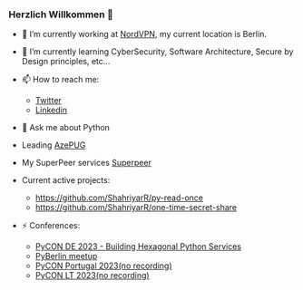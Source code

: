 ### Herzlich Willkommen 👋

- 🔭 I’m currently working at [NordVPN](https://nordvpn.com/), my current location is Berlin.
- 🌱 I’m currently learning CyberSecurity, Software Architecture, Secure by Design principles, etc...
- 📫 How to reach me:
  * [Twitter](https://twitter.com/ShahriyarRzayev)
  * [Linkedin](https://www.linkedin.com/in/shahriyar-rzayev/)
- 💬 Ask me about Python
- Leading [AzePUG](https://www.azepug.az/)
- My SuperPeer services [Superpeer](https://superpeer.com/shako)

- Current active projects:
  * https://github.com/ShahriyarR/py-read-once
  * https://github.com/ShahriyarR/one-time-secret-share
    
- ⚡ Conferences:
  * [PyCON DE 2023 - Building Hexagonal Python Services](https://www.youtube.com/watch?v=qCw0ySOeekA)
  * [PyBerlin meetup](https://tech.deliveryhero.com/event/9699/)
  * [PyCON Portugal 2023(no recording)](https://pretalx.evolutio.pt/pycon-pt-2023/talk/LA7CBV/)
  * [PyCON LT 2023(no recording)](https://pretalx.com/pycon-lt-2023/talk/P9ZKQQ/)

<!--
**ShahriyarR/ShahriyarR** is a ✨ _special_ ✨ repository because its `README.md` (this file) appears on your GitHub profile.

Here are some ideas to get you started:

- 🔭 I’m currently working on ...
- 🌱 I’m currently learning ...
- 👯 I’m looking to collaborate on ...
- 🤔 I’m looking for help with ...
- 💬 Ask me about ...
- 📫 How to reach me: ...
- 😄 Pronouns: ...
- ⚡ Fun fact: ...
-->
